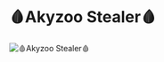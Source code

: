 # 🩸Akyzoo Stealer🩸

![🩸Akyzoo Stealer🩸]([https://cdn.discordapp.com/attachments/1115314420927696958/1138898138166472805/image.png])
